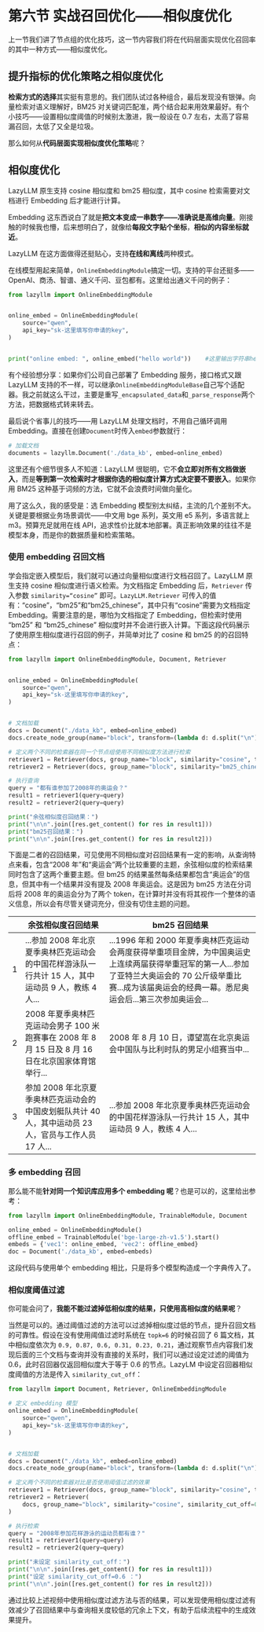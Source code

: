 # 第六节 实战召回优化——相似度优化

上一节我们讲了节点组的优化技巧，这一节内容我们将在代码层面实现优化召回率的其中一种方式——相似度优化。

## 提升指标的优化策略之相似度优化

**检索方式的选择**其实挺有意思的。我们团队试过各种组合，最后发现没有银弹。向量检索对语义理解好，BM25 对关键词匹配准，两个结合起来用效果最好。有个小技巧——设置相似度阈值的时候别太激进，我一般设在 0.7 左右，太高了容易漏召回，太低了又全是垃圾。

那么如何从**代码层面实现相似度优化策略**呢？

## 相似度优化

LazyLLM 原生支持 cosine 相似度和 bm25 相似度，其中 cosine 检索需要对文档进行 Embedding 后才能进行计算。

Embedding 这东西说白了就是**把文本变成一串数字——准确说是高维向量**。刚接触的时候我也懵，后来想明白了，就像给**每段文字贴个坐标**，**相似的内容坐标就近**。

LazyLLM 在这方面做得还挺贴心，支持**在线和离线**两种模式。

在线模型用起来简单，`OnlineEmbeddingModule`搞定一切。支持的平台还挺多——OpenAI、商汤、智谱、通义千问、豆包都有。这里给出通义千问的例子：

```python
from lazyllm import OnlineEmbeddingModule


online_embed = OnlineEmbeddingModule(
    source="qwen",
    api_key="sk-这里填写你申请的key",
)


print("online embed: ", online_embed("hello world"))	#这里输出字符串hello world的高维向量
```

有个经验想分享：如果你们公司自己部署了 Embedding 服务，接口格式又跟 LazyLLM 支持的不一样，可以继承`OnlineEmbeddingModuleBase`自己写个适配器。我之前就这么干过，主要是重写`_encapsulated_data`和`_parse_response`两个方法，把数据格式转来转去。

最后说个省事儿的技巧——用 LazyLLM 处理文档时，不用自己循环调用 Embedding。直接在创建`Document`时传入`embed`参数就行：

```python
# 加载文档
documents = lazyllm.Document('./data_kb', embed=online_embed)
```

这里还有个细节很多人不知道：LazyLLM 很聪明，它不**会立即对所有文档做嵌入**，而是**等到第一次检索时才根据你选的相似度计算方式决定要不要嵌入**。如果你用 BM25 这种基于词频的方法，它就不会浪费时间做向量化。

用了这么久，我的感受是：选 Embedding 模型别太纠结，主流的几个差别不大。关键是要根据业务场景调优——中文用 bge 系列，英文用 e5 系列，多语言就上 m3。预算充足就用在线 API，追求性价比就本地部署。真正影响效果的往往不是模型本身，而是你的数据质量和检索策略。

### 使用 embedding 召回文档

学会指定嵌入模型后，我们就可以通过向量相似度进行文档召回了。LazyLLM 原生支持 cosine 相似度进行语义检索。为文档指定 Embedding 后，`Retriever` 传入参数 `similarity=“cosine”` 即可。`LazyLLM.Retriever` 可传入的值有：“cosine”，“bm25”和“bm25_chinese”，其中只有“cosine”需要为文档指定 Embedding。需要注意的是，哪怕为文档指定了 Embedding，但检索时使用 “bm25” 和 “bm25_chinese” 相似度时并不会进行嵌入计算。下面这段代码展示了使用原生相似度进行召回的例子，并简单对比了 cosine 和 bm25 的的召回特点：

```python
from lazyllm import OnlineEmbeddingModule, Document, Retriever


online_embed = OnlineEmbeddingModule(
    source="qwen",
    api_key="sk-这里填写你申请的key",
)


# 文档加载
docs = Document("./data_kb", embed=online_embed)
docs.create_node_group(name="block", transform=(lambda d: d.split("\n")))

# 定义两个不同的检索器在同一个节点组使用不同相似度方法进行检索
retriever1 = Retriever(docs, group_name="block", similarity="cosine", topk=3)
retriever2 = Retriever(docs, group_name="block", similarity="bm25_chinese", topk=3)

# 执行查询
query = "都有谁参加了2008年的奥运会？"
result1 = retriever1(query=query)
result2 = retriever2(query=query)

print("余弦相似度召回结果：")
print("\n\n".join([res.get_content() for res in result1]))
print("bm25召回结果：")
print("\n\n".join([res.get_content() for res in result2]))

```

下面是二者的召回结果，可见使用不同相似度对召回结果有一定的影响，从查询特点来看，包含“2008 年”和“奥运会”两个比较重要的主题，余弦相似度的检索结果同时包含了这两个重要主题。但 bm25 的结果虽然每条结果都包含“奥运会”的信息，但其中有一个结果并没有提及 2008 年奥运会。这是因为 bm25 方法在分词后将 2008 年的奥运会分为了两个 token，在计算时并没有将其视作一个整体的语义信息，所以会有尽管关键词充分，但没有切住主题的问题。

|     | **余弦相似度召回结果**                                                                                | **bm25 召回结果**                                                                                                                                                                                                |
| --- | ----------------------------------------------------------------------------------------------------- | ---------------------------------------------------------------------------------------------------------------------------------------------------------------------------------------------------------------- |
| 1   | ...参加 2008 年北京夏季奥林匹克运动会的中国花样游泳队一行共计 15 人，其中运动员 9 人，教练 4 人...    | ...1996 年和 2000 年夏季奥林匹克运动会两度获得举重项目金牌，为中国奥运史上连续两届获得举重冠军的第一人...参加了亚特兰大奥运会的 70 公斤级举重比赛...成为该届奥运会的经典一幕。悉尼奥运会后...第三次参加奥运会... |
| 2   | 2008 年夏季奥林匹克运动会男子 100 米跑赛事在 2008 年 8 月 15 日及 8 月 16 日在北京国家体育馆举行...   | 2008 年 8 月 10 日，谭望嵩在北京奥运会中国队与比利时队的男足小组赛当中...                                                                                                                                        |
| 3   | 参加 2008 年北京夏季奥林匹克运动会的中国皮划艇队共计 40 人，其中运动员 23 人，官员与工作人员 17 人... | ...参加 2008 年北京夏季奥林匹克运动会的中国花样游泳队一行共计 15 人，其中运动员 9 人，教练 4 人...                                                                                                               |

### 多 embedding 召回

那么能不能**针对同一个知识库应用多个 embedding 呢**？也是可以的，这里给出参考：

```python
from lazyllm import OnlineEmbeddingModule, TrainableModule, Document

online_embed = OnlineEmbeddingModule()
offline_embed = TrainableModule('bge-large-zh-v1.5').start()
embeds = {'vec1': online_embed, 'vec2': offline_embed}
doc = Document('./data_kb', embed=embeds)
```

这段代码与使用单个 embedding 相比，只是将多个模型构造成一个字典传入了。

### 相似度阈值过滤

你可能会问了，**我能不能过滤掉低相似度的结果，只使用高相似度的结果呢**？

当然是可以的。通过阈值过滤的方法可以过滤掉相似度过低的节点，提升召回文档的可靠性。假设在没有使用阈值过滤时系统在 `topk=6` 的时候召回了 6 篇文档，其中相似度依次为 `0.9, 0.87, 0.6, 0.31, 0.23, 0.21`，通过观察节点内容我们发现后面的三个文档与查询并没有直接的关系时，我们可以通过设定过滤的阈值为 0.6，此时召回器仅返回相似度大于等于 0.6 的节点。LazyLM 中设定召回器相似度阈值的方法是传入 `similarity_cut_off`：

```python
from lazyllm import Document, Retriever, OnlineEmbeddingModule

# 定义 embedding 模型
online_embed = OnlineEmbeddingModule(
    source="qwen",
    api_key="sk-这里填写你申请的key",
)


# 文档加载
docs = Document("./data_kb", embed=online_embed)
docs.create_node_group(name="block", transform=(lambda d: d.split("\n")))

# 定义两个不同的检索器对比是否使用阈值过滤的效果
retriever1 = Retriever(docs, group_name="block", similarity="cosine", topk=6)
retriever2 = Retriever(
    docs, group_name="block", similarity="cosine", similarity_cut_off=0.6, topk=6
)

# 执行检索
query = "2008年参加花样游泳的运动员都有谁？"
result1 = retriever1(query=query)
result2 = retriever2(query=query)

print("未设定 similarity_cut_off：")
print("\n\n".join([res.get_content() for res in result1]))
print("设定 similarity_cut_off=0.6 ：")
print("\n\n".join([res.get_content() for res in result2]))
```

通过比较上述视频中使用相似度过滤方法与否的结果，可以发现使用相似度过滤有效减少了召回结果中与查询相关度较低的冗余上下文，有助于后续流程中的生成效果提升。
